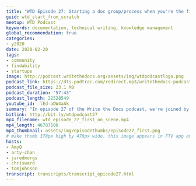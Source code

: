 ```yaml
---
title: "WTD Episode 27: Starting a doc group/process when you're the first"
guid: wtd_start_from_scratch
meetup: WTD Podcast
keywords: documentation, technical writing, knowledge management
global_recommendation: true
categories:
- y2020
date: 2020-02-20
tags:
- community
- findability
- startups
image: http://podcast.writethedocs.org/assets/img/wtdpodcastlogo.png
podcast_link: https://dts.podtrac.com/redirect.mp3/writethedocs-podcast.s3-us-west-2.amazonaws.com/wtd_episode_27_first_on_scene.mp3
podcast_file_size: 23.1 MB
podcast_duration: "57:43"
podcast_length: 22528549
youtube_id:  lEd-aDW4aAk
summary: "In episode 27 of the Write the Docs podcast, we're joined by Cynthia Ng and Amy Qualls from GitLab to talk about strategies for starting up docs in organizations where there aren't any other tech writers and where you're first on scene setting up shop. What are your first steps as a documentarian when there isn't anyone else, when processes, contacts, tools, and other systems aren't documented or described anywhere? When you're first on scene, docs might not even be your full-time job but rather a task that's on the side of your desk and which you have to bootstrap from ground zero."
bitlink: http://bit.ly/wtdpodcast27
mp4_filename: wtd_episode_27_first_on_scene.mp4
mp4_length: 46787100
mp4_thumbnail: assets/img/episodethumbs/episode27_first.png
# make thumb 378px high by 478px wide. this image appears in FTV app only
hosts:
- AmyQ
- arty-chan
- jaredmorgs
- chrisward
- tomjohnson
transcript: transcripts/transcript_episode27.html
---
```

